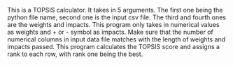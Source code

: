 This is a TOPSIS calculator. It takes in 5 arguments. The first one being the python file name, second one is the input csv file. The third and fourth ones are the weights and impacts. This program only takes in numerical values as weights and + or - symbol as impacts. Make sure that the number of numerical columns in input data file matches with the length of weights and impacts passed. This program calculates the TOPSIS score and assigns a rank to each row, with rank one being the best.